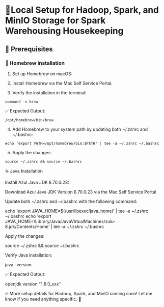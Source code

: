 # 🚀Local Setup for Hadoop, Spark, and MinIO Storage for Spark Warehousing Housekeeping

## 📌 Prerequisites

### 🍺 Homebrew Installation

1. Set up Homebrew on macOS:

2. Install Homebrew via the Mac Self Service Portal.

3. Verify the installation in the terminal:
```
command -v brew
```
  ✅ Expected Output:
```
/opt/homebrew/bin/brew
```
4. Add Homebrew to your system path by updating both ~/.zshrc and ~/.bashrc:
```
echo 'export PATH=/opt/homebrew/bin:$PATH' | tee -a ~/.zshrc ~/.bashrc
```
5. Apply the changes:
```
source ~/.zshrc && source ~/.bashrc
```

☕ Java Installation

Install Azul Java JDK 8.70.0.23:

Download Azul Java JDK Version 8.70.0.23 via the Mac Self Service Portal.

Update both ~/.zshrc and ~/.bashrc with the following command:

echo 'export JAVA_HOME=$(/usr/libexec/java_home)' | tee -a ~/.zshrc ~/.bashrc
echo 'export JAVA_HOME=/Library/Java/JavaVirtualMachines/zulu-8.jdk/Contents/Home' | tee -a ~/.zshrc ~/.bashrc

Apply the changes:

source ~/.zshrc && source ~/.bashrc

Verify Java installation:

java -version

✅ Expected Output:

openjdk version "1.8.0_xxx"

🔥 More setup details for Hadoop, Spark, and MinIO coming soon! Let me know if you need anything specific. 🚀


